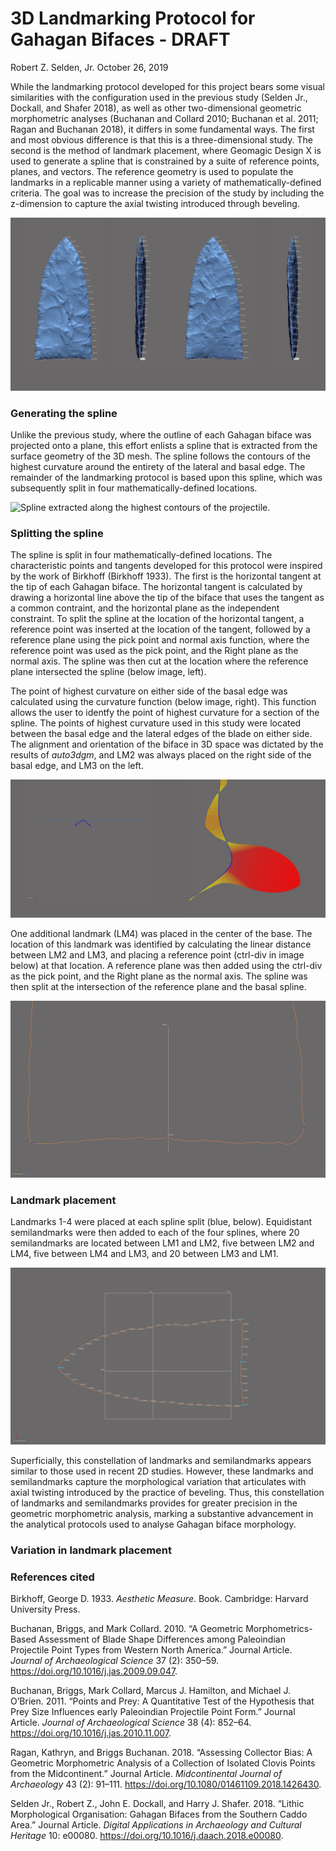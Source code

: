 3D Landmarking Protocol for Gahagan Bifaces - DRAFT
================
Robert Z. Selden, Jr.
October 26, 2019

While the landmarking protocol developed for this project bears some
visual similarities with the configuration used in the previous study
(Selden Jr., Dockall, and Shafer 2018), as well as other two-dimensional
geometric morphometric analyses (Buchanan and Collard 2010; Buchanan et
al. 2011; Ragan and Buchanan 2018), it differs in some fundamental ways.
The first and most obvious difference is that this is a
three-dimensional study. The second is the method of landmark placement,
where Geomagic Design X is used to generate a spline that is constrained
by a suite of reference points, planes, and vectors. The reference
geometry is used to populate the landmarks in a replicable manner using
a variety of mathematically-defined criteria. The goal was to increase
the precision of the study by including the z-dimension to capture the
axial twisting introduced through beveling.

![](./images/figbev.png)

### Generating the spline

Unlike the previous study, where the outline of each Gahagan biface was
projected onto a plane, this effort enlists a spline that is extracted
from the surface geometry of the 3D mesh. The spline follows the
contours of the highest curvature around the entirety of the lateral and
basal edge. The remainder of the landmarking protocol is based upon this
spline, which was subsequently split in four mathematically-defined
locations.

![Spline extracted along the highest contours of the
projectile.](./images/extractspline.png)

### Splitting the spline

The spline is split in four mathematically-defined locations. The
characteristic points and tangents developed for this protocol were
inspired by the work of Birkhoff (Birkhoff 1933). The first is the
horizontal tangent at the tip of each Gahagan biface. The horizontal
tangent is calculated by drawing a horizontal line above the tip of the
biface that uses the tangent as a common contraint, and the horizontal
plane as the independent constraint. To split the spline at the location
of the horizontal tangent, a reference point was inserted at the
location of the tangent, followed by a reference plane using the pick
point and normal axis function, where the reference point was used as
the pick point, and the Right plane as the normal axis. The spline was
then cut at the location where the reference plane intersected the
spline (below image, left).

The point of highest curvature on either side of the basal edge was
calculated using the curvature function (below image, right). This
function allows the user to identfy the point of highest curvature for a
section of the spline. The points of highest curvature used in this
study were located between the basal edge and the lateral edges of the
blade on either side. The alignment and orientation of the biface in 3D
space was dictated by the results of *auto3dgm*, and LM2 was always
placed on the right side of the basal edge, and LM3 on the left.

![](./images/splinesplit1.png)

One additional landmark (LM4) was placed in the center of the base. The
location of this landmark was identified by calculating the linear
distance between LM2 and LM3, and placing a reference point (ctrl-div in
image below) at that location. A reference plane was then added using
the ctrl-div as the pick point, and the Right plane as the normal axis.
The spline was then split at the intersection of the reference plane and
the basal spline.

![](./images/lm4.png)

### Landmark placement

Landmarks 1-4 were placed at each spline split (blue, below).
Equidistant semilandmarks were then added to each of the four splines,
where 20 semilandmarks are located between LM1 and LM2, five between LM2
and LM4, five between LM4 and LM3, and 20 between LM3 and LM1.

![](./images/lmslm-all.png)

Superficially, this constellation of landmarks and semilandmarks appears
similar to those used in recent 2D studies. However, these landmarks and
semilandmarks capture the morphological variation that articulates with
axial twisting introduced by the practice of beveling. Thus, this
constellation of landmarks and semilandmarks provides for greater
precision in the geometric morphometric analysis, marking a substantive
advancement in the analytical protocols used to analyse Gahagan biface
morphology.

### Variation in landmark placement

### References cited

<div id="refs" class="references">

<div id="ref-RN11786">

Birkhoff, George D. 1933. *Aesthetic Measure*. Book. Cambridge: Harvard
University Press.

</div>

<div id="ref-RN1754">

Buchanan, Briggs, and Mark Collard. 2010. “A Geometric
Morphometrics-Based Assessment of Blade Shape Differences among
Paleoindian Projectile Point Types from Western North America.” Journal
Article. *Journal of Archaeological Science* 37 (2): 350–59.
<https://doi.org/10.1016/j.jas.2009.09.047>.

</div>

<div id="ref-RN1736">

Buchanan, Briggs, Mark Collard, Marcus J. Hamilton, and Michael J.
O’Brien. 2011. “Points and Prey: A Quantitative Test of the Hypothesis
that Prey Size Influences early Paleoindian Projectile Point Form.”
Journal Article. *Journal of Archaeological Science* 38 (4): 852–64.
<https://doi.org/10.1016/j.jas.2010.11.007>.

</div>

<div id="ref-RN11731">

Ragan, Kathryn, and Briggs Buchanan. 2018. “Assessing Collector Bias: A
Geometric Morphometric Analysis of a Collection of Isolated Clovis
Points from the Midcontinent.” Journal Article. *Midcontinental Journal
of Archaeology* 43 (2): 91–111.
<https://doi.org/10.1080/01461109.2018.1426430>.

</div>

<div id="ref-RN11783">

Selden Jr., Robert Z., John E. Dockall, and Harry J. Shafer. 2018.
“Lithic Morphological Organisation: Gahagan Bifaces from the Southern
Caddo Area.” Journal Article. *Digital Applications in Archaeology and
Cultural Heritage* 10: e00080.
<https://doi.org/10.1016/j.daach.2018.e00080>.

</div>

</div>
